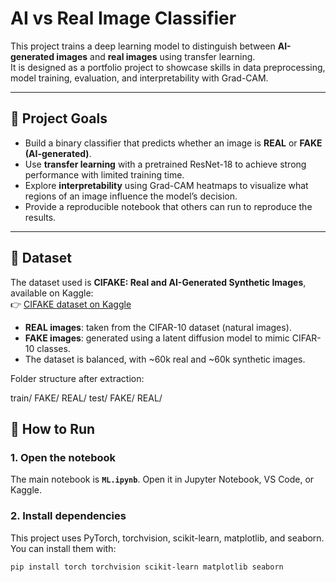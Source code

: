 # AI vs Real Image Classifier

This project trains a deep learning model to distinguish between **AI-generated images** and **real images** using transfer learning.  
It is designed as a portfolio project to showcase skills in data preprocessing, model training, evaluation, and interpretability with Grad-CAM.

---

## 📌 Project Goals
- Build a binary classifier that predicts whether an image is **REAL** or **FAKE (AI-generated)**.  
- Use **transfer learning** with a pretrained ResNet-18 to achieve strong performance with limited training time.  
- Explore **interpretability** using Grad-CAM heatmaps to visualize what regions of an image influence the model’s decision.  
- Provide a reproducible notebook that others can run to reproduce the results.

---

## 📂 Dataset
The dataset used is **CIFAKE: Real and AI-Generated Synthetic Images**, available on Kaggle:  
👉 [CIFAKE dataset on Kaggle](https://www.kaggle.com/datasets/birdy654/cifake-real-and-ai-generated-synthetic-images?resource=download)  

- **REAL images**: taken from the CIFAR-10 dataset (natural images).  
- **FAKE images**: generated using a latent diffusion model to mimic CIFAR-10 classes.  
- The dataset is balanced, with ~60k real and ~60k synthetic images.

Folder structure after extraction:

train/
FAKE/
REAL/
test/
FAKE/
REAL/

## 🚀 How to Run

### 1. Open the notebook
The main notebook is **`ML.ipynb`**. Open it in Jupyter Notebook, VS Code, or Kaggle.

### 2. Install dependencies
This project uses PyTorch, torchvision, scikit-learn, matplotlib, and seaborn.  
You can install them with:
```bash
pip install torch torchvision scikit-learn matplotlib seaborn
```
